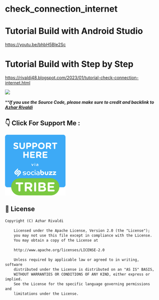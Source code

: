 # check_connection_internet

# Tutorial Build with Android Studio
https://youtu.be/bhbH5Ble2Sc

# Tutorial Build with Step by Step
https://rivaldi48.blogspot.com/2023/01/tutorial-check-connection-internet.html

<img src="https://blogger.googleusercontent.com/img/b/R29vZ2xl/AVvXsEjq3Z6NIQlUgL4sVT5S8DvzZ_jxEBULG8E4MM0S6z__DPVwhDv59HE2Vo_O6icbDI2EBRhuC8y66EwZfS1Cxl5qngum6cGh2sdFwrzq_EEf3FMfA1mgvifNFaxmR7tQiXyOvxDbo8tuE8n_azwOqsXHk-jAAlHzhWKBgyaQgcCaxdJ94SQeEIkgsv4L_Q/s1600/Tutorial%20Check%20Connection%20Internet%20dengan%20Flutter.jpg" data-canonical-src="https://blogger.googleusercontent.com/img/b/R29vZ2xl/AVvXsEjq3Z6NIQlUgL4sVT5S8DvzZ_jxEBULG8E4MM0S6z__DPVwhDv59HE2Vo_O6icbDI2EBRhuC8y66EwZfS1Cxl5qngum6cGh2sdFwrzq_EEf3FMfA1mgvifNFaxmR7tQiXyOvxDbo8tuE8n_azwOqsXHk-jAAlHzhWKBgyaQgcCaxdJ94SQeEIkgsv4L_Q/s1600/Tutorial%20Check%20Connection%20Internet%20dengan%20Flutter.jpg" style="max-width:100%;">

*****If you use the Source Code, please make sure to credit and backlink to [Azhar Rivaldi](https://rivaldi48.blogspot.com/)***

## 👇 Click For Support Me :
<a href="https://sociabuzz.com/azharrvldi_/donate"> 
<img src="https://github.com/AzharRivaldi/AzharRivaldi/blob/master/Support%20Here.png" width="200" height="200"></a>

## 📄 License

```
Copyright (C) Azhar Rivaldi

    Licensed under the Apache License, Version 2.0 (the "License");
    you may not use this file except in compliance with the License.
    You may obtain a copy of the License at

    http://www.apache.org/licenses/LICENSE-2.0

    Unless required by applicable law or agreed to in writing, software
    distributed under the License is distributed on an "AS IS" BASIS,
    WITHOUT WARRANTIES OR CONDITIONS OF ANY KIND, either express or implied.
    See the License for the specific language governing permissions and
    limitations under the License.

``` 
